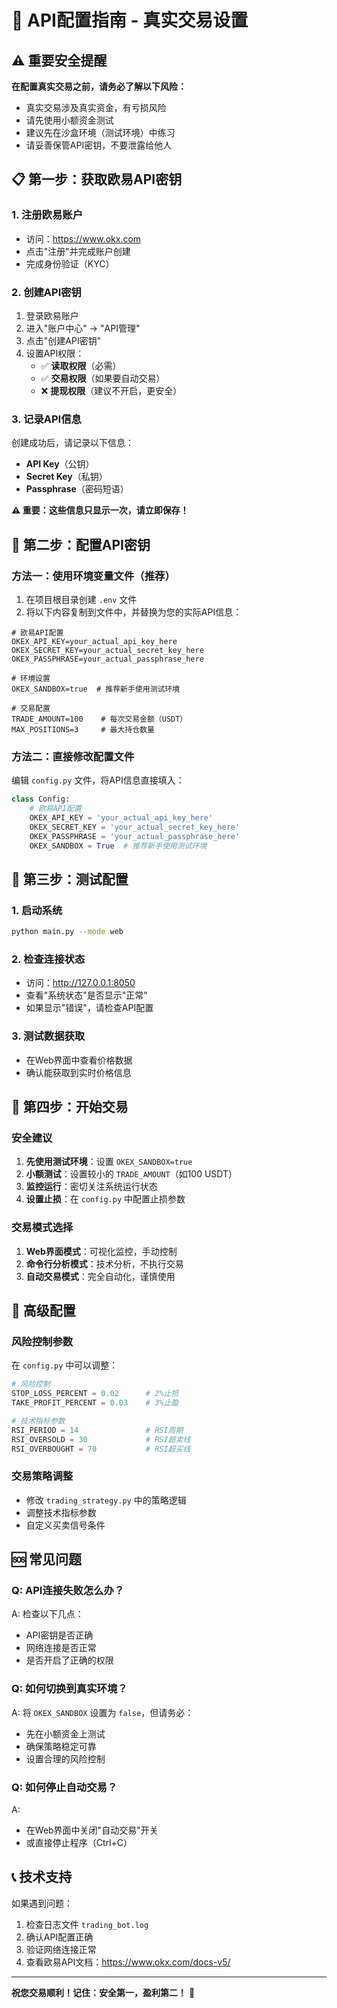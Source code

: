 # 🔑 API配置指南 - 真实交易设置

## ⚠️ 重要安全提醒

**在配置真实交易之前，请务必了解以下风险：**
- 真实交易涉及真实资金，有亏损风险
- 请先使用小额资金测试
- 建议先在沙盒环境（测试环境）中练习
- 请妥善保管API密钥，不要泄露给他人

## 📋 第一步：获取欧易API密钥

### 1. 注册欧易账户
- 访问：https://www.okx.com
- 点击"注册"并完成账户创建
- 完成身份验证（KYC）

### 2. 创建API密钥
1. 登录欧易账户
2. 进入"账户中心" → "API管理"
3. 点击"创建API密钥"
4. 设置API权限：
   - ✅ **读取权限**（必需）
   - ✅ **交易权限**（如果要自动交易）
   - ❌ **提现权限**（建议不开启，更安全）

### 3. 记录API信息
创建成功后，请记录以下信息：
- **API Key**（公钥）
- **Secret Key**（私钥）  
- **Passphrase**（密码短语）

**⚠️ 重要：这些信息只显示一次，请立即保存！**

## 📝 第二步：配置API密钥

### 方法一：使用环境变量文件（推荐）

1. 在项目根目录创建 `.env` 文件
2. 将以下内容复制到文件中，并替换为您的实际API信息：

```env
# 欧易API配置
OKEX_API_KEY=your_actual_api_key_here
OKEX_SECRET_KEY=your_actual_secret_key_here
OKEX_PASSPHRASE=your_actual_passphrase_here

# 环境设置
OKEX_SANDBOX=true  # 推荐新手使用测试环境

# 交易配置
TRADE_AMOUNT=100    # 每次交易金额（USDT）
MAX_POSITIONS=3     # 最大持仓数量
```

### 方法二：直接修改配置文件

编辑 `config.py` 文件，将API信息直接填入：

```python
class Config:
    # 欧易API配置
    OKEX_API_KEY = 'your_actual_api_key_here'
    OKEX_SECRET_KEY = 'your_actual_secret_key_here'
    OKEX_PASSPHRASE = 'your_actual_passphrase_here'
    OKEX_SANDBOX = True  # 推荐新手使用测试环境
```

## 🧪 第三步：测试配置

### 1. 启动系统
```bash
python main.py --mode web
```

### 2. 检查连接状态
- 访问：http://127.0.0.1:8050
- 查看"系统状态"是否显示"正常"
- 如果显示"错误"，请检查API配置

### 3. 测试数据获取
- 在Web界面中查看价格数据
- 确认能获取到实时价格信息

## 🎯 第四步：开始交易

### 安全建议
1. **先使用测试环境**：设置 `OKEX_SANDBOX=true`
2. **小额测试**：设置较小的 `TRADE_AMOUNT`（如100 USDT）
3. **监控运行**：密切关注系统运行状态
4. **设置止损**：在 `config.py` 中配置止损参数

### 交易模式选择
1. **Web界面模式**：可视化监控，手动控制
2. **命令行分析模式**：技术分析，不执行交易
3. **自动交易模式**：完全自动化，谨慎使用

## 🔧 高级配置

### 风险控制参数
在 `config.py` 中可以调整：

```python
# 风险控制
STOP_LOSS_PERCENT = 0.02      # 2%止损
TAKE_PROFIT_PERCENT = 0.03    # 3%止盈

# 技术指标参数
RSI_PERIOD = 14               # RSI周期
RSI_OVERSOLD = 30             # RSI超卖线
RSI_OVERBOUGHT = 70           # RSI超买线
```

### 交易策略调整
- 修改 `trading_strategy.py` 中的策略逻辑
- 调整技术指标参数
- 自定义买卖信号条件

## 🆘 常见问题

### Q: API连接失败怎么办？
A: 检查以下几点：
- API密钥是否正确
- 网络连接是否正常
- 是否开启了正确的权限

### Q: 如何切换到真实环境？
A: 将 `OKEX_SANDBOX` 设置为 `false`，但请务必：
- 先在小额资金上测试
- 确保策略稳定可靠
- 设置合理的风险控制

### Q: 如何停止自动交易？
A: 
- 在Web界面中关闭"自动交易"开关
- 或直接停止程序（Ctrl+C）

## 📞 技术支持

如果遇到问题：
1. 检查日志文件 `trading_bot.log`
2. 确认API配置正确
3. 验证网络连接正常
4. 查看欧易API文档：https://www.okx.com/docs-v5/

---

**祝您交易顺利！记住：安全第一，盈利第二！** 🚀 